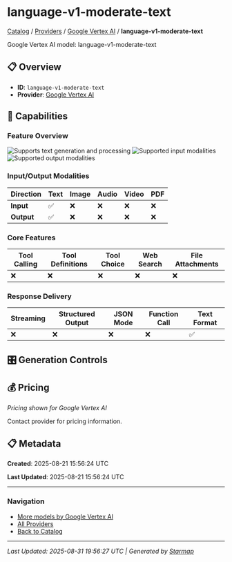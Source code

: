 # language-v1-moderate-text
  
[Catalog](../../../..) / [Providers](../../..) / [Google Vertex AI](../..) / **language-v1-moderate-text**


Google Vertex AI model: language-v1-moderate-text

  
  
## 📋 Overview
  
- **ID**: `language-v1-moderate-text`
- **Provider**: [Google Vertex AI](../)
  
## 🎯 Capabilities
  
### Feature Overview
  
![Supports text generation and processing](https://img.shields.io/badge/text-✓-blue) ![Supported input modalities](https://img.shields.io/badge/input-text-teal) ![Supported output modalities](https://img.shields.io/badge/output-text-cyan)
  
  
### Input/Output Modalities
  
| Direction | Text | Image | Audio | Video | PDF |
|---------|---------|---------|---------|---------|---------|
| **Input** | ✅ | ❌ | ❌ | ❌ | ❌ |
| **Output** | ✅ | ❌ | ❌ | ❌ | ❌ |

  
### Core Features
  
| Tool Calling | Tool Definitions | Tool Choice | Web Search | File Attachments |
|---------|---------|---------|---------|---------|
| ❌ | ❌ | ❌ | ❌ | ❌ |

  
### Response Delivery
  
| Streaming | Structured Output | JSON Mode | Function Call | Text Format |
|---------|---------|---------|---------|---------|
| ❌ | ❌ | ❌ | ❌ | ✅ |

  
## 🎛️ Generation Controls
  
## 💰 Pricing
  
*Pricing shown for Google Vertex AI*
  
  
Contact provider for pricing information.
  
## 📋 Metadata
  
**Created**: 2025-08-21 15:56:24 UTC
  
**Last Updated**: 2025-08-21 15:56:24 UTC
  
  
---
  
  
### Navigation

- [More models by Google Vertex AI](../)
- [All Providers](../../../../providers)
- [Back to Catalog](../../../..)


---
_Last Updated: 2025-08-31 19:56:27 UTC | Generated by [Starmap](https://github.com/agentstation/starmap)_
